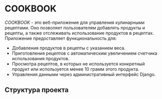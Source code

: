  # COOKBOOK

*COOKBOOK* - это веб-приложение для управления кулинарными рецептами. Оно позволяет пользователям добавлять продукты и рецепты, а также отслеживать использование продуктов в рецептах. Приложение предоставляет функциональность для:

- Добавления продуктов в рецепты с указанием веса.
- Приготовления рецептов с автоматическим увеличением счетчика использования продуктов.
- Просмотра рецептов, в которых не используется конкретный продукт или используется менее 10 грамм этого продукта.
- Управления данными через административный интерфейс Django.



## Структура проекта

